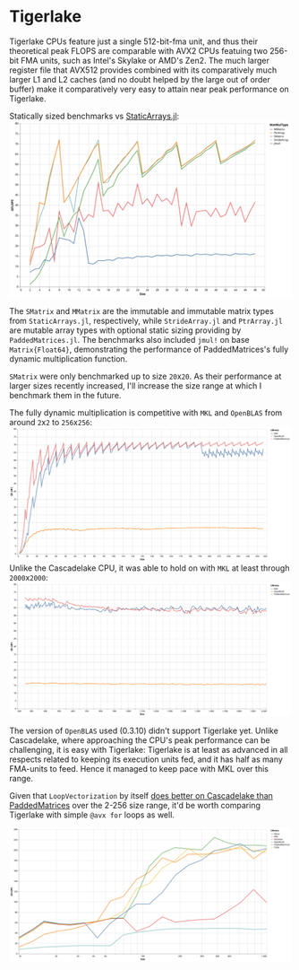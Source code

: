 # Tigerlake

Tigerlake CPUs feature just a single 512-bit-fma unit, and thus their theoretical peak FLOPS are comparable with AVX2 CPUs featuing two 256-bit FMA units, such as Intel's Skylake or AMD's Zen2.
The much larger register file that AVX512 provides combined with its comparatively much larger L1 and L2 caches (and no doubt helped by the large out of order buffer) make it comparatively very easy to attain near peak performance on Tigerlake.

Statically sized benchmarks vs [StaticArrays.jl](https://github.com/JuliaArrays/StaticArrays.jl):
![sizedbenchmarks](../assets/sizedarraybenchmarks_tigerlake_AVX512.svg)

The `SMatrix` and `MMatrix` are the immutable and immutable matrix types from `StaticArrays.jl`, respectively, while `StrideArray.jl` and `PtrArray.jl` are mutable array types with optional static sizing providing by `PaddedMatrices.jl`. The benchmarks also included `jmul!` on base `Matrix{Float64}`, demonstrating the performance of PaddedMatrices's fully dynamic multiplication function.

`SMatrix` were only benchmarked up to size `20`x`20`. As their performance at larger sizes recently increased, I'll increase the size range at which I benchmark them in the future.



The fully dynamic multiplication is competitive with `MKL` and `OpenBLAS` from around `2`x`2` to `256`x`256`:
![dgemmbenchmarkssmall](../assets/gemmFloat64_2_256_tigerlake_AVX512.svg)
Unlike the Cascadelake CPU, it was able to hold on with `MKL` at least through `2000`x`2000`:
![dgemmbenchmarksmedium](../assets/gemmFloat64_256_2000_tigerlake_AVX512.svg)

The version of `OpenBLAS` used (0.3.10) didn't support Tigerlake yet.
Unlike Cascadelake, where approaching the CPU's peak performance can be challenging, it is easy with Tigerlake: Tigerlake is at least as advanced in all respects related to keeping its execution units fed, and it has half as many FMA-units to feed. Hence it managed to keep pace with MKL over this range.

Given that `LoopVectorization` by itself [does better on Cascadelake than PaddedMatrices](https://chriselrod.github.io/LoopVectorization.jl/latest/examples/matrix_multiplication/#Matrix-Multiplication) over the 2-256 size range, it'd be worth comparing Tigerlake with simple `@avx for` loops as well.

![threadedbenchmarks](../assets/gemm_Float64_10_1000_tigerlake_AVX512__multithreaded_logscale.svg)

